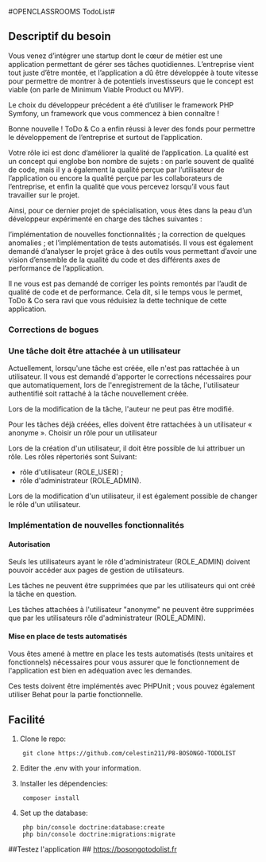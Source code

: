 #OPENCLASSROOMS TodoList#
                                                      
                                                        
## Descriptif du besoin ##
Vous venez d’intégrer une startup dont le cœur de métier est une application permettant de gérer ses tâches quotidiennes. L’entreprise vient tout juste d’être montée, et l’application a dû être développée à toute vitesse pour permettre de montrer à de potentiels investisseurs que le concept est viable (on parle de Minimum Viable Product ou MVP).

Le choix du développeur précédent a été d’utiliser le framework PHP Symfony, un framework que vous commencez à bien connaître !

Bonne nouvelle ! ToDo & Co a enfin réussi à lever des fonds pour permettre le développement de l’entreprise et surtout de l’application.

Votre rôle ici est donc d’améliorer la qualité de l’application. La qualité est un concept qui englobe bon nombre de sujets : on parle souvent de qualité de code, mais il y a également la qualité perçue par l’utilisateur de l’application ou encore la qualité perçue par les collaborateurs de l’entreprise, et enfin la qualité que vous percevez lorsqu’il vous faut travailler sur le projet.

Ainsi, pour ce dernier projet de spécialisation, vous êtes dans la peau d’un développeur expérimenté en charge des tâches suivantes :

l’implémentation de nouvelles fonctionnalités ;
la correction de quelques anomalies ;
et l’implémentation de tests automatisés.
Il vous est également demandé d’analyser le projet grâce à des outils vous permettant d’avoir une vision d’ensemble de la qualité du code et des différents axes de performance de l’application.

Il ne vous est pas demandé de corriger les points remontés par l’audit de qualité de code et de performance. Cela dit, si le temps vous le permet, ToDo & Co sera ravi que vous réduisiez la dette technique de cette application.
### Corrections de bogues ###

### Une tâche doit être attachée à un utilisateur ###

Actuellement, lorsqu'une tâche est créée, elle n'est pas rattachée à un utilisateur. Il vous est demandé d'apporter le
corrections nécessaires pour que automatiquement, lors de l'enregistrement de la tâche, l'utilisateur authentifié soit rattaché à
la tâche nouvellement créée.

Lors de la modification de la tâche, l'auteur ne peut pas être modifié.

Pour les tâches déjà créées, elles doivent être rattachées à un utilisateur « anonyme ».
Choisir un rôle pour un utilisateur

Lors de la création d'un utilisateur, il doit être possible de lui attribuer un rôle. Les rôles répertoriés sont
Suivant:

  - rôle d'utilisateur (ROLE_USER) ;
  - rôle d'administrateur (ROLE_ADMIN).

Lors de la modification d'un utilisateur, il est également possible de changer le rôle d'un utilisateur.

### Implémentation de nouvelles fonctionnalités ###

#### Autorisation ####

Seuls les utilisateurs ayant le rôle d'administrateur (ROLE_ADMIN) doivent pouvoir accéder aux pages de gestion de
utilisateurs.

Les tâches ne peuvent être supprimées que par les utilisateurs qui ont créé la tâche en question.

Les tâches attachées à l'utilisateur "anonyme" ne peuvent être supprimées que par les utilisateurs
rôle d'administrateur (ROLE_ADMIN).
#### Mise en place de tests automatisés ####

Vous êtes amené à mettre en place les tests automatisés (tests unitaires et fonctionnels) nécessaires pour vous assurer que
le fonctionnement de l'application est bien en adéquation avec les demandes.

Ces tests doivent être implémentés avec PHPUnit ; vous pouvez également utiliser Behat pour la partie fonctionnelle.

## Facilité ##

1. Clone le repo:
```
    git clone https://github.com/celestin211/P8-BOSONGO-TODOLIST
```

2. Editer the .env with your information.

3. Installer les dépendencies:
```
    composer install
```

4. Set up the database:
```
    php bin/console doctrine:database:create
    php bin/console doctrine:migrations:migrate
```
##Testez l'application ##
  https://bosongotodolist.fr
